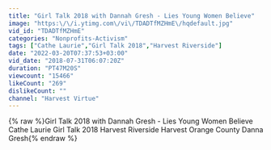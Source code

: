 ```yaml
---
title: "Girl Talk 2018 with Dannah Gresh - Lies Young Women Believe"
image: "https:\/\/i.ytimg.com\/vi\/TDADTfMZHmE\/hqdefault.jpg"
vid_id: "TDADTfMZHmE"
categories: "Nonprofits-Activism"
tags: ["Cathe Laurie","Girl Talk 2018","Harvest Riverside"]
date: "2022-03-20T07:37:53+03:00"
vid_date: "2018-07-31T06:07:20Z"
duration: "PT47M20S"
viewcount: "15466"
likeCount: "269"
dislikeCount: ""
channel: "Harvest Virtue"
---
```

{% raw %}Girl Talk 2018 with Dannah Gresh - Lies Young Women Believe Cathe Laurie Girl Talk 2018 Harvest Riverside Harvest Orange County Danna Gresh{% endraw %}
